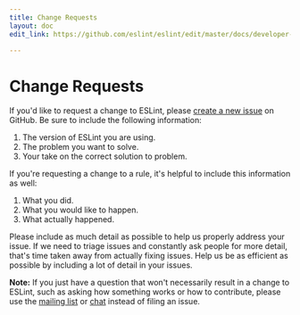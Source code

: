 ```yaml
---
title: Change Requests
layout: doc
edit_link: https://github.com/eslint/eslint/edit/master/docs/developer-guide/contributing/changes.md

---
```

<!-- Note: No pull requests accepted for this file. See README.md in the root directory for details. -->

# Change Requests

If you'd like to request a change to ESLint, please [create a new issue](https://github.com/eslint/eslint/issues/new?template=CHANGE.md) on GitHub. Be sure to include the following information:

1. The version of ESLint you are using.
1. The problem you want to solve.
1. Your take on the correct solution to problem.

If you're requesting a change to a rule, it's helpful to include this information as well:

1. What you did.
1. What you would like to happen.
1. What actually happened.

Please include as much detail as possible to help us properly address your issue. If we need to triage issues and constantly ask people for more detail, that's time taken away from actually fixing issues. Help us be as efficient as possible by including a lot of detail in your issues.

**Note:** If you just have a question that won't necessarily result in a change to ESLint, such as asking how something works or how to contribute, please use the [mailing list](https://groups.google.com/group/eslint) or [chat](https://gitter.im/eslint/eslint) instead of filing an issue.
